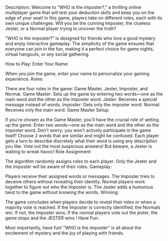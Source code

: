 Description:
Welcome to "WHO is the imposter?," a thrilling online multiplayer game that will test your deduction skills and keep you on the edge of your seat! In this game, players take on different roles, each with its own unique challenges. Will you be the cunning Imposter, the clueless Jester, or a Normal player trying to uncover the truth?

"WHO is the imposter?" is designed for friends who love a good mystery and enjoy interactive gameplay. The simplicity of the game ensures that everyone can join in the fun, making it a perfect choice for game nights, virtual hangouts, or any social gathering.

How to Play:
Enter Your Name:

When you join the game, enter your name to personalize your gaming experience.
Roles:

There are four roles in the game: Game Master, Jester, Imposter, and Normal.
Game Master: Sets up the game by entering two words—one as the main word and the other as the imposter word.
Jester: Receives a special message instead of words.
Imposter: Gets only the imposter word.
Normal: Receives only the main word.
Game Master Setup:

If you're chosen as the Game Master, you'll have the crucial role of setting up the game. Enter two words—one as the main word and the other as the imposter word. Don't worry; you won't actively participate in the game itself!
Choose 2 words that are similar and might be confused. 
Each player gets a turn to describe discretely what their word is using any description you like. Vote out the most suspicious answers! But beware, a Jester is waiting to wreak havoc!
Role Assignment:

The algorithm randomly assigns roles to each player. Only the Jester and the Imposter will be aware of their roles.
Gameplay:

Players receive their assigned words or messages.
The Imposter tries to deceive others without revealing their identity.
Normal players work together to figure out who the Imposter is.
The Jester adds a humorous twist to the game without knowing the words. 
Winning:

The game concludes when players decide to reveal their roles or when a majority vote is reached.
If the Imposter is correctly identified, the Normals win. If not, the Imposter wins.
If the normal players vote out the jester, the game stops and the JESTER wins !
Have Fun:

Most importantly, have fun! "WHO is the imposter" is all about the excitement of mystery and the joy of playing with friends.
